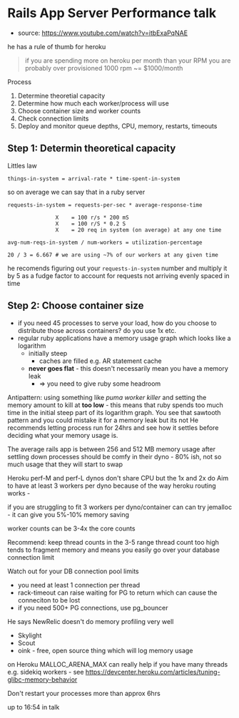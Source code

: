 # Rails App Server Performance talk

- source: https://www.youtube.com/watch?v=itbExaPqNAE

he has a rule of thumb for heroku

> if you are spending more on heroku per month than your RPM you are probably
> over provisioned 1000 rpm ~= $1000/month

Process

1. Determine theoretial capacity
1. Determine how much each worker/process will use
1. Choose container size and worker counts
1. Check connection limits
1. Deploy and monitor queue depths, CPU, memory, restarts, timeouts

## Step 1: Determin theoretical capacity

Littles law

    things-in-system = arrival-rate * time-spent-in-system

so on average we can say that in a ruby server

    requests-in-system = requests-per-sec * average-response-time

                   X    = 100 r/s * 200 mS
                   X    = 100 r/S * 0.2 S
                   X    = 20 req in system (on average) at any one time

    avg-num-reqs-in-system / num-workers = utilization-percentage

    20 / 3 = 6.667 # we are using ~7% of our workers at any given time

he recomends figuring out your `requests-in-system` number and multiply it by 5
as a fudge factor to account for requests not arriving evenly spaced in time

## Step 2: Choose container size

- if you need 45 processes to serve your load, how do you choose to distribute
  those across containers? do you use 1x etc.
- regular ruby applications have a memory usage graph which looks like a
  logarithm
    - initially steep
        - caches are filled e.g. AR statement cache
    - **never goes flat** - this doesn't necessarily mean you have a memory leak
        - => you need to give ruby some headroom

Antipattern: using something like _puma worker killer_ and setting the memory
amount to kill at **too low** - this means that ruby spends too much time in the
initial steep part of its logarithm graph. You see that sawtooth pattern and you
could mistake it for a memory leak but its not He recommends letting process run
for 24hrs and see how it settles before deciding what your memory usage is.

The average rails app is between 256 and 512 MB memory usage after settling down
processes should be comfy in their dyno - 80% ish, not so much usage that they
will start to swap

Heroku perf-M and perf-L dynos don't share CPU but the 1x and 2x do Aim to have
at least 3 workers per dyno because of the way heroku routing works -

if you are struggling to fit 3 workers per dyno/container can can try jemalloc -
it can give you 5%-10% memory saving

worker counts can be 3-4x the core counts

Recommend: keep thread counts in the 3-5 range thread count too high tends to
fragment memory and means you easily go over your database connection limit

Watch out for your DB connection pool limits

- you need at least 1 connection per thread
- rack-timeout can raise waiting for PG to return which can cause the conneciton
  to be lost
- if you need 500+ PG connections, use pg_bouncer

He says NewRelic doesn't do memory profiling very well

- Skylight
- Scout
- oink - free, open source thing which will log memory usage

on Heroku MALLOC_ARENA_MAX can really help if you have many threads e.g. sidekiq
workers - see https://devcenter.heroku.com/articles/tuning-glibc-memory-behavior

Don't restart your processes more than approx 6hrs

up to 16:54 in talk
